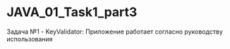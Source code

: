 # JAVA_01_Task1_part3
Задача №1 - KeyValidator: Приложение работает согласно руководству использования
